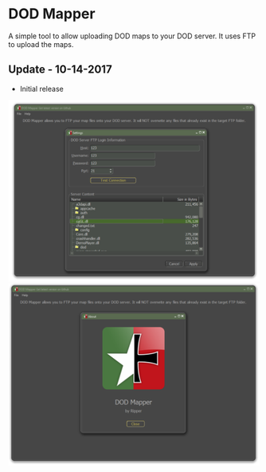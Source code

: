 DOD Mapper
==========
A simple tool to allow uploading DOD maps to your DOD server. It uses FTP to upload the maps.

Update - 10-14-2017
-------------------
- Initial release

![alt text](https://github.com/ThomasJaeger/DODMapper/blob/master/Images/main.png?raw=true)
![alt text](https://github.com/ThomasJaeger/DODMapper/blob/master/Images/about.png?raw=true)
